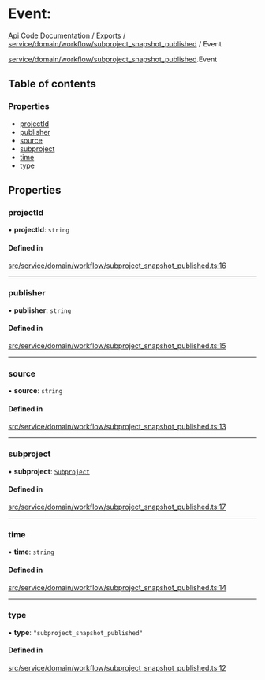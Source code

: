 # Event: 
 
[Api Code Documentation](../README.md) / [Exports](../modules.md) / [service/domain/workflow/subproject\_snapshot\_published](../modules/service_domain_workflow_subproject_snapshot_published.md) / Event

[service/domain/workflow/subproject\_snapshot\_published](../modules/service_domain_workflow_subproject_snapshot_published.md).Event

## Table of contents

### Properties

- [projectId](service_domain_workflow_subproject_snapshot_published.Event.md#projectid)
- [publisher](service_domain_workflow_subproject_snapshot_published.Event.md#publisher)
- [source](service_domain_workflow_subproject_snapshot_published.Event.md#source)
- [subproject](service_domain_workflow_subproject_snapshot_published.Event.md#subproject)
- [time](service_domain_workflow_subproject_snapshot_published.Event.md#time)
- [type](service_domain_workflow_subproject_snapshot_published.Event.md#type)

## Properties

### projectId

• **projectId**: `string`

#### Defined in

[src/service/domain/workflow/subproject_snapshot_published.ts:16](https://github.com/openkfw/TruBudget/blob/d2b440c/api/src/service/domain/workflow/subproject_snapshot_published.ts#L16)

___

### publisher

• **publisher**: `string`

#### Defined in

[src/service/domain/workflow/subproject_snapshot_published.ts:15](https://github.com/openkfw/TruBudget/blob/d2b440c/api/src/service/domain/workflow/subproject_snapshot_published.ts#L15)

___

### source

• **source**: `string`

#### Defined in

[src/service/domain/workflow/subproject_snapshot_published.ts:13](https://github.com/openkfw/TruBudget/blob/d2b440c/api/src/service/domain/workflow/subproject_snapshot_published.ts#L13)

___

### subproject

• **subproject**: [`Subproject`](service_domain_workflow_subproject.Subproject.md)

#### Defined in

[src/service/domain/workflow/subproject_snapshot_published.ts:17](https://github.com/openkfw/TruBudget/blob/d2b440c/api/src/service/domain/workflow/subproject_snapshot_published.ts#L17)

___

### time

• **time**: `string`

#### Defined in

[src/service/domain/workflow/subproject_snapshot_published.ts:14](https://github.com/openkfw/TruBudget/blob/d2b440c/api/src/service/domain/workflow/subproject_snapshot_published.ts#L14)

___

### type

• **type**: ``"subproject_snapshot_published"``

#### Defined in

[src/service/domain/workflow/subproject_snapshot_published.ts:12](https://github.com/openkfw/TruBudget/blob/d2b440c/api/src/service/domain/workflow/subproject_snapshot_published.ts#L12)
